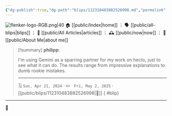 ```yaml
---
{"dg-publish":true,"dg-path":"blips/112310483882526998.md","permalink":"/blips/112310483882526998/","title":"philipp on mastodon @ 2024-04-21","created":"2024-04-21T17:53:03","updated":"2025-05-02T08:50:44"}
---
```



<div class="transclusion internal-embed is-loaded"><div class="markdown-embed">




![flenker-logo-RGB.png|40](/img/user/attachments/flenker-logo-RGB.png)
🏠 [[public/Index\|home]]  ⋮ 🗣️ [[public/all-blips\|blips]] ⋮  📝 [[public/All Articles\|articles]]  ⋮ 🕰️ [[public/now\|now]] ⋮ 🪪 [[public/About Me\|about me]]


</div></div>


> [!summary] **philipp**:
>
> I'm using Gemini as a sparring partner for my work on hecto, just to see what it can do. The results range  from impressive explanations to dumb rookie mistakes.
> - - -
>
> 🗓️ <code>Sun, Apr 21, 2024</code>  · ✏️ <code> Fri, May 2, 2025</code>  · [[public/blips/112310483882526998\|🔗]]
{ #blip}


- - -

 👾
